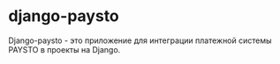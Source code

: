 # django-paysto
Django-paysto - это приложение для интеграции платежной системы PAYSTO в проекты на Django.
